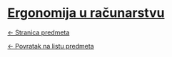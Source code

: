 # [Ergonomija u računarstvu](https://www.github.com/studosi-fer/EUR)
[<- Stranica predmeta](https://www.fer.unizg.hr/predmet/eur)

[<- Povratak na listu predmeta](https://www.github.com/studosi/FER)